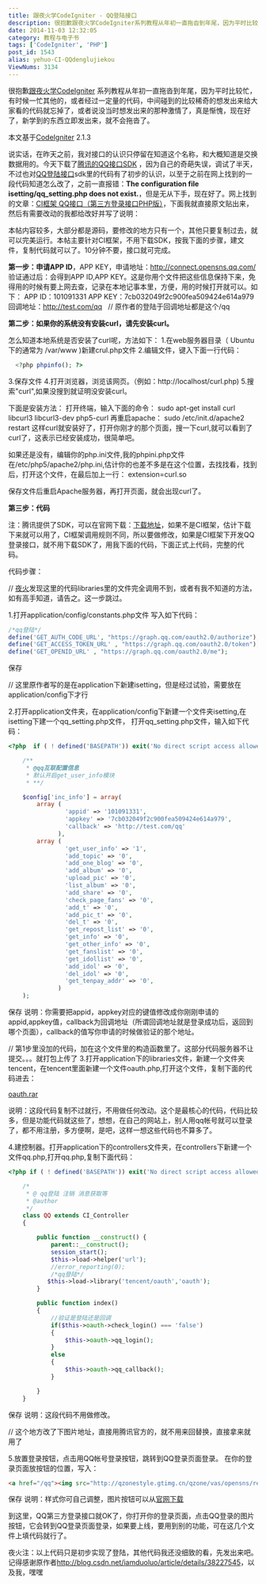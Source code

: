 ```yaml
---
title: 跟夜火学CodeIgniter - QQ登陆接口
description: 很抱歉跟夜火学CodeIgniter系列教程从年初一直拖沓到年尾，因为平时比较忙，有时候一忙其他的，或者经过一定量的代码，中间碰到的比较稀奇的想发出来给大家看的代码就忘掉了，或者说没当时想发出来的那种激情了，真是惭愧，现在好了，新学到的东西立即发出来，就不会拖沓了。本文基于CodeIgniter2.1.3说实话，在昨天之前，我对接口的认识只停留在知道这个名称，和大概知道是交换数据用的。今天
date: 2014-11-03 12:32:05
category: 教程与电子书
tags: ['CodeIgniter', 'PHP']
post_id: 1543
alias: yehuo-CI-QQdenglujiekou
ViewNums: 3134
---
```


很抱歉[跟夜火学CodeIgniter](/blog/yehuo-ci-xu-mulu) 系列教程从年初一直拖沓到年尾，因为平时比较忙，有时候一忙其他的，或者经过一定量的代码，中间碰到的比较稀奇的想发出来给大家看的代码就忘掉了，或者说没当时想发出来的那种激情了，真是惭愧，现在好了，新学到的东西立即发出来，就不会拖沓了。

本文基于[CodeIgniter](/tags/CodeIgniter) 2.1.3

说实话，在昨天之前，我对接口的认识只停留在知道这个名称，和大概知道是交换数据用的。今天下载了[腾讯的QQ接口SDK](http://wiki.connect.qq.com/sdk%E4%B8%8B%E8%BD%BD) ，因为自己的奇葩失误，调试了半天，不过也对[QQ登陆接口](/blog/yehuo-ci-qqdenglujiekou)sdk里的代码有了初步的认识，以至于之前在网上找到的一段代码知道怎么改了，之前一直报错：**The configuration file isetting/qq_setting.php does not exist.**，但是无从下手，现在好了。网上找到的文章：[CI框架 QQ接口（第三方登录接口PHP版）](http://blog.csdn.net/iamduoluo/article/details/38227545)，下面我就直接原文贴出来，然后有需要改动的我都给改好并写了说明：

本帖内容较多，大部分都是源码，要修改的地方只有一个，其他只要复制过去，就可以完美运行。本帖主要针对CI框架，不用下载SDK，按我下面的步骤，建文件，复制代码就可以了。10分钟不要，接口就可完成。

**第一步：申请APP ID**，APP KEY，申请地址：http://connect.opensns.qq.com/
验证通过后：会得到APP ID,APP KEY。这是你用个文件把这些信息保持下来，免得用的时候有要上网去查，记录在本地记事本里，方便，用的时候打开就可以。如下：
APP ID：101091331
APP KEY：7cb032049f2c900fea509424e614a979
回调地址：http://test.com/qq   // 原作者的登陆于回调地址都是这个/qq

**第二步：如果你的系统没有安装curl，请先安装curl。**

怎么知道本地系统是否安装了curl呢，方法如下：
1.在web服务器目录（ Ubuntu下的通常为 /var/www )新建crul.php文件
2.编辑文件，键入下面一行代码：
```php
  <?php phpinfo(); ?>
```
3.保存文件
4.打开浏览器，浏览该网页。（例如：http://localhost/curl.php)
5.搜索"curl",如果没搜到就证明没安装curl。

下面是安装方法：
打开终端，输入下面的命令：
sudo apt-get install curl libcurl3 libcurl3-dev php5-curl
再重启apache：
sudo /etc/init.d/apache2 restart
这样curl就安装好了，打开你刚才的那个页面，搜一下curl,就可以看到了curl了，这表示已经安装成功，很简单吧。

如果还是没有，编辑你的php.ini文件,我的phpini.php文件在/etc/php5/apache2/php.ini,估计你的也差不多是在这个位置，去找找看，找到后，打开这个文件，在最后加上一行：
extension=curl.so

保存文件后重启Apache服务器，再打开页面，就会出现curl了。

**第三步：代码**

注：腾讯提供了SDK，可以在官网下载：[下载地址](http://wiki.connect.qq.com/sdk%E4%B8%8B%E8%BD%BD)，如果不是CI框架，估计下载下来就可以用了，CI框架调用规则不同，所以要做修改，如果是CI框架下开发QQ登录接口，就不用下载SDK了，用我下面的代码，下面正式上代码，完整的代码。

代码步骤：

// [夜火](http://www.15897.com/)发现这里的代码libraries里的文件完全调用不到，或者有我不知道的方法，如有高手知道，请告之。这一步跳过。

1.打开application/config/constants.php文件
写入如下代码：
```php
/*qq登陆*/
define('GET_AUTH_CODE_URL', "https://graph.qq.com/oauth2.0/authorize");
define('GET_ACCESS_TOKEN_URL' , "https://graph.qq.com/oauth2.0/token");
define('GET_OPENID_URL' , "https://graph.qq.com/oauth2.0/me");
```
保存

// 这里原作者写的是在application下新建isetting，但是经过试验，需要放在application/config下才行

2.打开application文件夹，在application/config下新建一个文件夹isetting,在isetting下建一个qq_setting.php文件，
打开qq_setting.php文件，输入如下代码：
```php
<?php  if ( ! defined('BASEPATH')) exit('No direct script access allowed');

    /**
     * @qq互联配置信息
     * 默认开启get_user_info模块
     * **/

    $config['inc_info'] = array(
        array (
                'appid' => '101091331',
                'appkey' => '7cb032049f2c900fea509424e614a979',
                'callback' => 'http://test.com/qq'
              ),
        array (
                'get_user_info' => '1',
                'add_topic' => '0',
                'add_one_blog' => '0',
                'add_album' => '0',
                'upload_pic' => '0',
                'list_album' => '0',
                'add_share' => '0',
                'check_page_fans' => '0',
                'add_t' => '0',
                'add_pic_t' => '0',
                'del_t' => '0',
                'get_repost_list' => '0',
                'get_info' => '0',
                'get_other_info' => '0',
                'get_fanslist' => '0',
                'get_idollist' => '0',
                'add_idol' => '0',
                'del_idol' => '0',
                'get_tenpay_addr' => '0',
              )
    );
```
保存
说明：你需要把appid，appkey对应的键值修改成你刚刚申请的appid,appkey值，callback为回调地址（所谓回调地址就是登录成功后，返回到哪个页面），callback的值写你申请的时候做验证的那个地址。

// 第1步里没加的代码，加在这个文件里的构造函数里了。这部分代码服务器不让提交。。。就打包上传了
3.打开application下的libraries文件，新建一个文件夹tencent，在tencent里面新建一个文件oauth.php,打开这个文件，复制下面的代码进去：

[oauth.rar](/upload/oauth.rar)

说明：这段代码复制不过就行，不用做任何改动。这个是最核心的代码，代码比较多，但是功能代码就这些了，想想，在自己的网站上，别人用qq帐号就可以登录了，都不用注册，多方便啊，是吧，这样一想这些代码也不算多了。

4.建控制器。打开application下的controllers文件夹，在controllers下新建一个文件qq.php,打开qq.php,复制下面代码：
```php
<?php if ( ! defined('BASEPATH')) exit('No direct script access allowed');

    /*
     * @ qq登陆 注销 消息获取等
     * @author
     */
    class QQ extends CI_Controller
    {

        public function __construct() {
            parent::__construct();
            session_start();
            $this->load->helper('url');
            //error_reporting(0);
            /*qq登陆*/
           $this->load->library('tencent/oauth','oauth');
        }

        public function index()
        {
            //验证是登陆还是回调
            if($this->oauth->check_login() === 'false')
            {
                $this->oauth->qq_login();
            }
            else
            {
                $this->oauth->qq_callback();
            }

        }
    }
```
保存
说明：这段代码不用做修改。

// 这个地方改了下图片地址，直接用腾讯官方的，就不用来回替换，直接拿来就用了

5.放置登录按钮，点击用QQ帐号登录按钮，跳转到QQ登录页面登录。
在你的登录页面放按钮的位置，写入：
```html
<a href="/qq"><img src="http://qzonestyle.gtimg.cn/qzone/vas/opensns/res/img/bt_blue_76X24.png" style="height:24px;width:76px;"></a>
```
保存
说明：样式你可自己调整，图片按钮可以从[官网下载](http://wiki.connect.qq.com/%E8%A7%86%E8%A7%89%E7%B4%A0%E6%9D%90%E4%B8%8B%E8%BD%BD#2.QQ.E7.99.BB.E5.BD.95.E6.A1.86.E6.A0.87.E5.87.86.E6.A0.B7.E5.BC.8F)

到这里，QQ第三方登录接口就OK了，你打开你的登录页面，点击QQ登录的图片按钮，它会转到QQ登录页面登录，如果要上线，要用到别的功能，可在这几个文件上填代码就行了。

夜火注：以上代码只是初步实现了登陆，其他代码我还没细致的看，先发出来吧。记得感谢原作者<http://blog.csdn.net/iamduoluo/article/details/38227545>，以及我，嘿嘿

